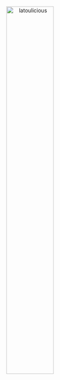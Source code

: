 #

<p align="center" width="100%">
<img width="50%" src="https://github-readme-streak-stats.herokuapp.com/?user=latoulicious&theme=dark" alt="latoulicious" />
</p>

#
